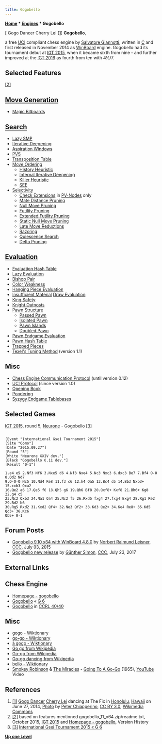 ```yaml
---
title: Gogobello
---
```

**[Home](Home "Home") * [Engines](Engines "Engines") * Gogobello**

\[ Gogo Dancer Cherry Lei <a id="cite-note-1" href="#cite-ref-1">[1]</a>
**Gogobello**,

a free [UCI](UCI "UCI") compliant chess engine by [Salvatore Giannotti](Salvatore_Giannotti "Salvatore Giannotti"), written in [C](C "C") and first released in November 2014 as [WinBoard](WinBoard "WinBoard") engine. Gogobello had its tournament debut at [IGT 2015](IGT_2015 "IGT 2015"), when it became sixth from nine - and further improved at the [IGT 2016](IGT_2016 "IGT 2016") as fourth from ten with 4½/7.

## Selected Features

<a id="cite-note-2" href="#cite-ref-2">[2]</a>

## [Move Generation](Move_Generation "Move Generation")

- [Magic Bitboards](Magic_Bitboards "Magic Bitboards")

## [Search](Search "Search")

- [Lazy SMP](Lazy_SMP "Lazy SMP")
- [Iterative Deepening](Iterative_Deepening "Iterative Deepening")
- [Aspiration Windows](Aspiration_Windows "Aspiration Windows")
- [PVS](Principal_Variation_Search "Principal Variation Search")
- [Transposition Table](Transposition_Table "Transposition Table")
- [Move Ordering](Move_Ordering "Move Ordering")
  - [History Heuristic](History_Heuristic "History Heuristic")
  - [Internal Iterative Deepening](Internal_Iterative_Deepening "Internal Iterative Deepening")
  - [Killer Heuristic](Killer_Heuristic "Killer Heuristic")
  - [SEE](Static_Exchange_Evaluation "Static Exchange Evaluation")
- [Selectivity](Selectivity "Selectivity")
  - [Check Extensions](Check_Extensions "Check Extensions") in [PV-Nodes](Node_Types#PV "Node Types") only
  - [Mate Distance Pruning](Mate_Distance_Pruning "Mate Distance Pruning")
  - [Null Move Pruning](Null_Move_Pruning "Null Move Pruning")
  - [Futility Pruning](Futility_Pruning "Futility Pruning")
  - [Extended Futility Pruning](Futility_Pruning#Extendedfutilitypruning "Futility Pruning")
  - [Static Null Move Pruning](Reverse_Futility_Pruning "Reverse Futility Pruning")
  - [Late Move Reductions](Late_Move_Reductions "Late Move Reductions")
  - [Razoring](Razoring "Razoring")
  - [Quiescence Search](Quiescence_Search "Quiescence Search")
  - [Delta Pruning](Delta_Pruning "Delta Pruning")

## [Evaluation](Evaluation "Evaluation")

- [Evaluation Hash Table](Evaluation_Hash_Table "Evaluation Hash Table")
- [Lazy Evaluation](Lazy_Evaluation "Lazy Evaluation")
- [Bishop Pair](Bishop_Pair "Bishop Pair")
- [Color Weakness](Color_Weakness "Color Weakness")
- [Hanging Piece Evaluation](Hanging_Piece "Hanging Piece")
- [Insufficient Material](Material#InsufficientMaterial "Material") [Draw Evaluation](Draw_Evaluation "Draw Evaluation")
- [King Safety](King_Safety "King Safety")
- [Knight Outposts](Outposts "Outposts")
- [Pawn Structure](Pawn_Structure "Pawn Structure")
  - [Passed Pawn](Passed_Pawn "Passed Pawn")
  - [Isolated Pawn](Isolated_Pawn "Isolated Pawn")
  - [Pawn Islands](Pawn_Islands "Pawn Islands")
  - [Doubled Pawn](Doubled_Pawn "Doubled Pawn")
- [Pawn Endgame Evaluation](Pawn_Endgame "Pawn Endgame")
- [Pawn Hash Table](Pawn_Hash_Table "Pawn Hash Table")
- [Trapped Pieces](Trapped_Pieces "Trapped Pieces")
- [Texel's Tuning Method](Texel%27s_Tuning_Method "Texel's Tuning Method") (version 1.1)

## Misc

- [Chess Engine Communication Protocol](Chess_Engine_Communication_Protocol "Chess Engine Communication Protocol") (until version 0.12)
- [UCI Protocol](UCI "UCI") (since version 1.0)
- [Opening Book](Opening_Book "Opening Book")
- [Pondering](Pondering "Pondering")
- [Syzygy Endgame Tablebases](Syzygy_Bases "Syzygy Bases")

## Selected Games

[IGT 2015](IGT_2015 "IGT 2015"), round 5, [Neurone](Neurone "Neurone") - Gogobello <a id="cite-note-3" href="#cite-ref-3">[3]</a>

```

[Event "International Gsei Tournament 2015"]
[Site "Como"]
[Date "2015.09.27"]
[Round "5"]
[White "Neurone XXIV dev."]
[Black "Gogobello 0.11 dev."]
[Result "0-1"]

1.e4 e5 2.Nf3 Nf6 3.Nxe5 d6 4.Nf3 Nxe4 5.Nc3 Nxc3 6.dxc3 Be7 7.Bf4 O-O 8.Qd2 Nd7
9.O-O-O Nc5 10.Nd4 Re8 11.f3 c6 12.h4 Qa5 13.Bc4 d5 14.Bb3 Nxb3+ 15.cxb3 Qxa2
16.Qe2 a6 17.Qe5 f6 18.Qh5 g6 19.Qh6 Bf8 20.Qxf8+ Kxf8 21.Bh6+ Kg8 22.g4 c5
23.Nc2 Qxb3 24.Na1 Qa4 25.Nc2 f5 26.Rxd5 fxg4 27.fxg4 Bxg4 28.Rg1 Re2 29.Bd2 b6
30.Rg5 Rxd2 31.Kxd2 Qf4+ 32.Ne3 Qf2+ 33.Kd3 Qe2+ 34.Ke4 Re8+ 35.Kd5 Qd3+ 36.Kc6
Qb5+ 0-1

```

## Forum Posts

- [Gogobello 9.10 x64 with WinBoard 4.8.0](http://www.talkchess.com/forum/viewtopic.php?t=56859) by [Norbert Raimund Leisner](Norbert_Raimund_Leisner "Norbert Raimund Leisner"), [CCC](CCC "CCC"), July 03, 2015
- [Gogobello new release](http://www.talkchess.com/forum/viewtopic.php?t=64696) by [Günther Simon](G%C3%BCnther_Simon "Günther Simon"), [CCC](CCC "CCC"), July 23, 2017

## External Links

## Chess Engine

- [Homepage - gogobello](http://sasachess.altervista.org/gogobello/index.html)
- [Gogobello](https://www.g-sei.org/gogobello/) « [G 6](G_6 "G 6")
- [Gogobello](http://www.computerchess.org.uk/ccrl/4040/cgi/compare_engines.cgi?family=Gogobello&print=Rating+list&print=Results+table&print=LOS+table&print=Ponder+hit+table&print=Eval+difference+table&print=Comopp+gamenum+table&print=Overlap+table&print=Score+with+common+opponents) in [CCRL 40/40](CCRL "CCRL")

## Misc

- [gogo - Wiktionary](https://en.wiktionary.org/wiki/gogo)
- [go-go - Wiktionary](https://en.wiktionary.org/wiki/go-go)
- [à gogo - Wiktionary](https://en.wiktionary.org/wiki/%C3%A0_gogo)
- [Go go from Wikipedia](https://en.wikipedia.org/wiki/Go_go)
- [Go-go from Wikipedia](https://en.wikipedia.org/wiki/Go-go)
- [Go-go dancing from Wikipedia](https://en.wikipedia.org/wiki/Go-go_dancing)
- [bello - Wiktionary](https://en.wiktionary.org/wiki/bello)
- [Smokey Robinson](https://en.wikipedia.org/wiki/Smokey_Robinson) & [The Miracles](https://en.wikipedia.org/wiki/The_Miracles) - [Going To A Go-Go](https://en.wikipedia.org/wiki/Going_to_a_Go-Go_%28song%29) (1965), [YouTube](https://en.wikipedia.org/wiki/YouTube) Video

## References

1. <a id="cite-ref-1" href="#cite-note-1">[1]</a> [Gogo Dancer](https://en.wikipedia.org/wiki/Go-go_dancing) [Cherry Lei](https://instagram.com/gogocherrylei/) dancing at The Fix in [Honolulu](https://en.wikipedia.org/wiki/Honolulu), [Hawaii](https://en.wikipedia.org/wiki/Hawaii) on June 27, 2014, [Photo](https://commons.wikimedia.org/wiki/File:Gogo_Dancer_Cherry_Lei.jpg) by [Peter Chiapperino](https://commons.wikimedia.org/wiki/User:Peterchiapperino), [CC BY 3.0](https://creativecommons.org/licenses/by/3.0/deed.en), [Wikimedia Commons](https://en.wikipedia.org/wiki/Wikimedia_Commons)
1. <a id="cite-ref-2" href="#cite-note-2">[2]</a> based on features mentioned gogobello_11_x64.zip/readme.txt, October 2015, [IGT 2015](IGT_2015 "IGT 2015") and [Homepage - gogobello](http://sasachess.altervista.org/gogobello/index.html), Version History
1. <a id="cite-ref-3" href="#cite-note-3">[3]</a> [International Gsei Tournament 2015 « G 6](http://www.g-sei.org/international-gsei-tournament-2015/)

**[Up one Level](Engines "Engines")**

